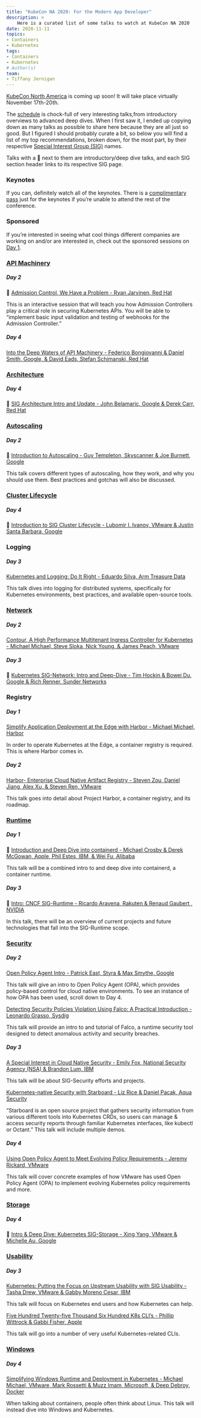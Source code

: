 ```yaml
---
title: "KubeCon NA 2020: For the Modern App Developer"
description: >
    Here is a curated list of some talks to watch at KubeCon NA 2020
date: 2020-11-11
topics:
- Containers
- Kubernetes
tags:
- Containers
- Kubernetes
# Author(s)
team: 
- Tiffany Jernigan
---
```


[KubeCon North America](https://events.linuxfoundation.org/kubecon-cloudnativecon-north-america/) is coming up soon! It will take place virtually November 17th-20th.

The [schedule](https://events.linuxfoundation.org/kubecon-cloudnativecon-north-america/program/schedule/) is chock-full of very interesting talks,from introductory overviews to advanced deep dives. When I first saw it, I ended up copying down as many talks as possible to share here because they are all just so good. But I figured I should probably curate a bit, so below you will find a list of my top recommendations, broken down, for the most part, by their respective [Special Interest Group (SIG)](https://github.com/kubernetes/community/blob/master/sig-list.md) names.

Talks with a 🌱 next to them are introductory/deep dive talks, and each SIG section header links to its respective SIG page.

### Keynotes
If you can, definitely watch all of the keynotes. There is a [complimentary pass](https://events.linuxfoundation.org/kubecon-cloudnativecon-north-america/register/)  just for the keynotes if you’re unable to attend the rest of the conference.

### Sponsored
If you’re interested in seeing what cool things different companies are working on and/or are interested in, check out the sponsored sessions on [Day 1](https://kccncna20.sched.com/2020-11-17/overview/?iframe=no).

### [API Machinery](https://github.com/kubernetes/community/tree/master/sig-api-machinery)
##### Day 2
🌱 [Admission Control, We Have a Problem - Ryan Jarvinen, Red Hat](https://kccncna20.sched.com/event/ekBb/admission-control-we-have-a-problem-ryan-jarvinen-red-hat?iframe=yes&w=100%&sidebar=yes&bg=no)

This is an interactive session that will teach you how Admission Controllers play a critical role in securing Kubernetes APIs. You will be able to “implement basic input validation and testing of webhooks for the Admission Controller.” 

##### Day 4
[Into the Deep Waters of API Machinery - Federico Bongiovanni & Daniel Smith, Google, & David Eads, Stefan Schimanski, Red Hat](https://kccncna20.sched.com/event/ekGp/into-the-deep-waters-of-api-machinery-federico-bongiovanni-daniel-smith-google-david-eads-stefan-schimanski-red-hat?iframe=yes&w=&sidebar=yes&bg=no)

### [Architecture](https://github.com/kubernetes/community/blob/master/sig-architecture/README.md)
##### Day 4
🌱 [SIG Architecture Intro and Update - John Belamaric, Google & Derek Carr, Red Hat](https://kccncna20.sched.com/event/ekGs/sig-architecture-intro-and-update-john-belamaric-google-derek-carr-red-hat)

### [Autoscaling](https://github.com/kubernetes/community/blob/master/sig-autoscaling/README.md)
##### Day 2
🌱 [Introduction to Autoscaling - Guy Templeton, Skyscanner & Joe Burnett, Google](https://kccncna20.sched.com/event/ekGm/introduction-to-autoscaling-guy-templeton-skyscanner-joe-burnett-google?iframe=yes&w=100%&sidebar=yes&bg=no)

This talk covers different types of autoscaling, how they work, and why you should use them. Best practices and gotchas will also be discussed.

### [Cluster Lifecycle](https://github.com/kubernetes/community/blob/master/sig-cluster-lifecycle/README.md)
##### Day 4
🌱 [Introduction to SIG Cluster Lifecycle - Lubomir I. Ivanov, VMware & Justin Santa Barbara, Google](https://kccncna20.sched.com/event/ekH4/introduction-to-sig-cluster-lifecycle-lubomir-i-ivanov-vmware-justin-santa-barbara-google?iframe=yes&w=100%&sidebar=yes&bg=no)

### Logging
##### Day 3
[Kubernetes and Logging: Do It Right - Eduardo Silva, Arm Treasure Data](https://kccncna20.sched.com/event/ekA9/kubernetes-and-logging-do-it-right-eduardo-silva-arm-treasure-data)

This talk dives into logging for distributed systems, specifically for Kubernetes environments, best practices, and available open-source tools.

### [Network](https://github.com/kubernetes/community/blob/master/sig-network/README.md)
##### Day 2
[Contour, A High Performance Multitenant Ingress Controller for Kubernetes - Michael Michael, Steve Sloka, Nick Young, & James Peach, VMware](https://kccncna20.sched.com/event/ekGX/contour-a-high-performance-multitenant-ingress-controller-for-kubernetes-michael-michael-steve-sloka-nick-young-james-peach-vmware?iframe=yes&w=100%&sidebar=yes&bg=no)

##### Day 3
🌱 [Kubernetes SIG-Network: Intro and Deep-Dive - Tim Hockin & Bowei Du, Google & Rich Renner, Sunder Networks](https://kccncna20.sched.com/event/ekHt/kubernetes-sig-network-intro-and-deep-dive-tim-hockin-bowei-du-google-rich-renner-sunder-networks?iframe=yes&w=100%&sidebar=yes&bg=no)

### Registry
##### Day 1
[Simplify Application Deployment at the Edge with Harbor - Michael Michael, Harbor](https://kccncna20.sched.com/event/fGWK/simplify-application-deployment-at-the-edge-with-harbor-michael-michael-harbor?iframe=yes&w=100%&sidebar=yes&bg=no)

In order to operate Kubernetes at the Edge, a container registry is required. This is where Harbor comes in.

##### Day 2
[Harbor- Enterprise Cloud Native Artifact Registry - Steven Zou, Daniel Jiang, Alex Xu, & Steven Ren, VMware](https://kccncna20.sched.com/event/ekI5/harbor-enterprise-cloud-native-artifact-registry-steven-zou-daniel-jiang-alex-xu-steven-ren-vmware?iframe=yes&w=100%&sidebar=yes&bg=no)

This talk goes into detail about Project Harbor, a container registry, and its roadmap.

### [Runtime](https://github.com/cncf/sig-runtime)
##### Day 1
🌱 [Introduction and Deep Dive into containerd - Michael Crosby & Derek McGowan, Apple, Phil Estes, IBM, & Wei Fu, Alibaba](https://kccncna20.sched.com/event/ekGF/introduction-and-deep-dive-into-containerd-michael-crosby-derek-mcgowan-apple-phil-estes-ibm-wei-fu-alibaba?iframe=yes&w=100%&sidebar=yes&bg=no)

This talk will be a combined intro to and deep dive into containerd, a container runtime.

##### Day 3
🌱 [Intro: CNCF SIG-Runtime - Ricardo Aravena, Rakuten & Renaud Gaubert , NVIDIA](https://kccncna20.sched.com/event/ekG6/intro-cncf-sig-runtime-ricardo-aravena-rakuten-renaud-gaubert-nvidia?iframe=yes&w=100%&sidebar=yes&bg=no)

In this talk, there will be an overview of current projects and future technologies that fall into the SIG-Runtime scope.

### [Security](https://github.com/kubernetes/community/blob/master/sig-security/README.md)
##### Day 2
[Open Policy Agent Intro - Patrick East, Styra & Max Smythe, Google](https://kccncna20.sched.com/event/ekI2/open-policy-agent-intro-patrick-east-styra-max-smythe-google?iframe=yes&w=100%&sidebar=yes&bg=no)

This talk will give an intro to Open Policy Agent (OPA), which provides policy-based control for cloud native environments. To see an instance of how OPA has been used, scroll down to Day 4.

[Detecting Security Policies Violation Using Falco: A Practical Introduction - Leonardo Grasso, Sysdig](https://kccncna20.sched.com/event/ekGI/detecting-security-policies-violation-using-falco-a-practical-introduction-leonardo-grasso-sysdig?iframe=no&w=100%25&sidebar=yes&bg=no)

This talk will provide an intro to and tutorial of Falco, a runtime security tool designed to detect anomalous activity and security breaches.

##### Day 3
[A Special Interest in Cloud Native Security - Emily Fox, National Security Agency (NSA) & Brandon Lum, IBM](https://kccncna20.sched.com/event/ekG3/a-special-interest-in-cloud-native-security-emily-fox-national-security-agency-nsa-brandon-lum-ibm?iframe=yes&w=100%&sidebar=yes&bg=no)

This talk will be about SIG-Security efforts and projects.

[Kubernetes-native Security with Starboard - Liz Rice & Daniel Pacak, Aqua Security](https://events.linuxfoundation.org/kubecon-cloudnativecon-north-america/program/schedule/)

“Starboard is an open source project that gathers security information from various different tools into Kubernetes CRDs, so users can manage & access security reports through familiar Kubernetes interfaces, like kubectl or Octant.” This talk will include multiple demos.

##### Day 4
[Using Open Policy Agent to Meet Evolving Policy Requirements - Jeremy Rickard, VMware](https://kccncna20.sched.com/event/ekEP/using-open-policy-agent-to-meet-evolving-policy-requirements-jeremy-rickard-vmware) 

This talk will cover concrete examples of how VMware has used Open Policy Agent (OPA) to implement evolving Kubernetes policy requirements and more.

### [Storage](https://github.com/kubernetes/community/blob/master/sig-storage/README.md)
##### Day 4
🌱 [Intro & Deep Dive: Kubernetes SIG-Storage - Xing Yang, VMware & Michelle Au, Google](https://kccncna20.sched.com/event/ekHD/intro-deep-dive-kubernetes-sig-storage-xing-yang-vmware-michelle-au-google?iframe=yes&w=&sidebar=yes&bg=no)

### [Usability](https://github.com/kubernetes/community/blob/master/sig-usability/README.md)
##### Day 3
[Kubernetes: Putting the Focus on Upstream Usability with SIG Usability - Tasha Drew, VMware & Gabby Moreno Cesar, IBM](https://kccncna20.sched.com/event/ekHY/kubernetes-putting-the-focus-on-upstream-usability-with-sig-usability-tasha-drew-vmware-gabby-moreno-cesar-ibm?iframe=yes&w=100%&sidebar=yes&bg=no)

This talk will focus on Kubernetes end users and how Kubernetes can help.

[Five Hundred Twenty-five Thousand Six Hundred K8s CLI’s - Phillip Wittrock & Gabbi Fisher, Apple](https://kccncna20.sched.com/event/ek9o/five-hundred-twenty-five-thousand-six-hundred-k8s-clis-phillip-wittrock-gabbi-fisher-apple)

This talk will go into a number of very useful Kubernetes-related CLIs.

### [Windows](https://github.com/kubernetes/community/blob/master/sig-windows/README.md)
##### Day 4
[Simplifying Windows Runtime and Deployment in Kubernetes - Michael Michael, VMware, Mark Rossetti & Muzz Imam, Microsoft, & Deep Debroy, Docker](https://kccncna20.sched.com/event/ekFu/simplifying-windows-runtime-and-deployment-in-kubernetes-michael-michael-vmware-mark-rossetti-muzz-imam-microsoft-deep-debroy-docker?iframe=yes&w=100%&sidebar=yes&bg=no)

When talking about containers, people often think about Linux. This talk will instead dive into Windows and Kubernetes.
